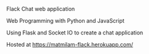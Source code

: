 Flack Chat web application

Web Programming with Python and JavaScript

Using Flask and Socket IO to create a chat application

Hosted at https://matmilam-flack.herokuapp.com/

